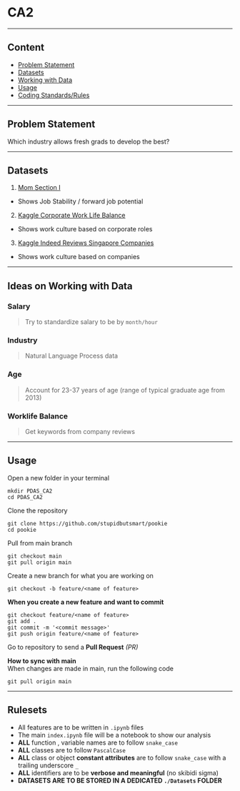 # CA2
---
## Content
- [Problem Statement](https://github.com/stupidbutsmart/PDAS-CA2/edit/main/README.md#problem-statement)
- [Datasets](https://github.com/stupidbutsmart/PDAS-CA2/edit/main/README.md#datasets)
- [Working with Data](https://github.com/stupidbutsmart/PDAS-CA2/edit/main/README.md#ideas-on-working-with-data)
- [Usage](https://github.com/stupidbutsmart/PDAS-CA2/edit/main/README.md#usage)
- [Coding Standards/Rules](https://github.com/stupidbutsmart/PDAS-CA2/edit/main/README.md#rulesets)
---

## Problem Statement
Which industry allows fresh grads to develop the best?

---

## Datasets
1. [Mom Section I](https://stats.mom.gov.sg/Pages/employment-Tables2023.aspx)
  - Shows Job Stability / forward job potential
2. [Kaggle Corporate Work Life Balance](https://www.kaggle.com/datasets/ashaychoudhary/corporate-stress-dataset-insights-into-workplace)
  - Shows work culture based on corporate roles
3. [Kaggle Indeed Reviews Singapore Companies](https://www.kaggle.com/datasets/akbarazad/webscraping-indeedcom-singapore-company-reviews)
  - Shows work culture based on companies
---

## Ideas on Working with Data
### Salary
> Try to standardize salary to be by `month/hour`

### Industry
> Natural Language Process data

### Age
> Account for 23-37 years of age (range of typical graduate age from 2013)

### Worklife Balance
> Get keywords from company reviews

---

## Usage
Open a new folder in your terminal
```pwsh
mkdir PDAS_CA2
cd PDAS_CA2
```

Clone the repository
```pwsh
git clone https://github.com/stupidbutsmart/pookie
cd pookie
```

Pull from main branch
```pwsh
git checkout main
git pull origin main
```

Create a new branch for what you are working on
```pwsh
git checkout -b feature/<name of feature>
```

**When you create a new feature and want to commit**
```pwsh
git checkout feature/<name of feature>
git add .
git commit -m '<commit message>'
git push origin feature/<name of feature>
```

Go to repository to send a **Pull Request** _(PR)_

**How to sync with main**  
When changes are made in main, run the following code
```pwsh
git pull origin main
```
---

## Rulesets
- All features are to be written in `.ipynb` files
- The main `index.ipynb` file will be a notebook to show our analysis
- **ALL** function , variable names are to follow `snake_case`
- **ALL** classes are to follow `PascalCase`
- **ALL** class or object **constant attributes** are to follow `snake_case` with a trailing underscore `_`
- **ALL** identifiers are to be **verbose and meaningful** (no skibidi sigma)
- **DATASETS ARE TO BE STORED IN A DEDICATED `./Datasets` FOLDER**
